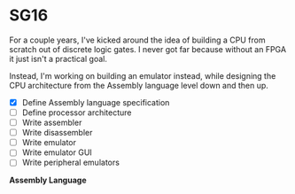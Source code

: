 # SG16

For a couple years, I've kicked around the idea of building a CPU from scratch out of discrete logic gates. I never got far because without an FPGA it just isn't a practical goal.

Instead, I'm working on building an emulator instead, while designing the CPU architecture from the Assembly language level down and then up.

- [x] Define Assembly language specification
- [ ] Define processor architecture
- [ ] Write assembler
- [ ] Write disassembler
- [ ] Write emulator
- [ ] Write emulator GUI
- [ ] Write peripheral emulators

**Assembly Language**
